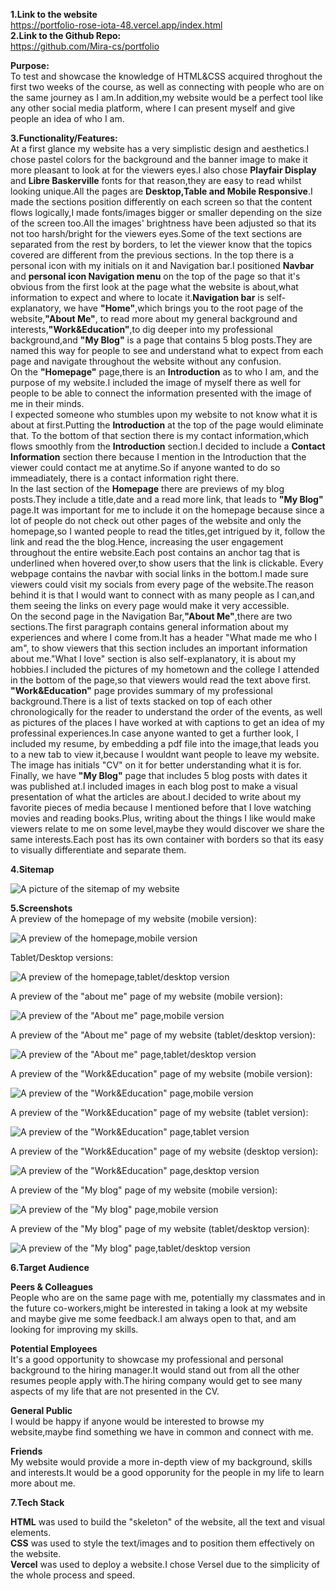 **1.Link to the website**  
https://portfolio-rose-iota-48.vercel.app/index.html   
**2.Link to the Github Repo:**   
https://github.com/Mira-cs/portfolio  

**Purpose:**  
To test and showcase the knowledge of HTML&CSS acquired throghout the first two weeks of the course, as well as connecting with people who are on the same journey as I am.In addition,my website would be a perfect tool like any other social media platform, where I can present myself and give people an idea of who I am.  
  
**3.Functionality/Features:**    
At a first glance my website has a very simplistic design and aesthetics.I chose pastel colors for the background and the banner image to make it more pleasant to look at for the viewers eyes.I also chose **Playfair Display** and **Libre Baskerville** fonts for that reason,they are easy to read whilst looking unique.All the pages are **Desktop,Table and Mobile Responsive**.I made the sections position differently on each screen so that the content flows logically,I made fonts/images bigger or smaller depending on the size of the screen too.All the images' brightness have been adjusted so that its not too harsh/bright for the viewers eyes.Some of the text sections are separated from the rest by borders, to let the viewer know that the topics covered are different from the previous sections.
In the top there is a personal icon with my initials on it and Navigation bar.I positioned **Navbar** and **personal icon Navigation menu** on the top of the page so that it's obvious from the first look at the page what the website is about,what information to expect and where to locate it.**Navigation bar** is self-explanatory, we have **"Home"**,which brings you to the root page of the website,**"About Me"**, to read more about my general background and interests,**"Work&Education"**,to dig deeper into my professional background,and **"My Blog"** is a page that contains 5 blog posts.They are named this way for people to see and understand what to expect from each page and navigate throughout the website without any confusion.  
On the **"Homepage"** page,there is an **Introduction** as to who I am, and the purpose of my website.I included the image of myself there as well for people to be able to connect the information presented with the image of me in their minds.  
I expected someone who stumbles upon my website to not know what it is about at first.Putting the **Introduction** at the top of the page would eliminate that.
To the bottom of that section there is my contact information,which flows smoothly from the **Introduction** section.I decided to include a **Contact Information** section there because I mention in the Introduction that the viewer could contact me at anytime.So if anyone wanted to do so immeadiately, there is a contact information right there.  
In the last section of the **Homepage** there are previews of my blog posts.They include a title,date and a read more link, that leads to **"My Blog"** page.It was important for me to include it on the homepage because since a lot of people do not check out other pages of the website and only the homepage,so I wanted people to read the titles,get intrigued by it, follow the link and read the the blog.Hence, increasing the user engagement throughout the entire website.Each post contains an anchor tag that is underlined when hovered over,to show users that the link is clickable.
Every webpage contains the navbar with social links in the bottom.I made sure viewers could visit my socials from every page of the website.The reason behind it is that I would want to connect with as many people as I can,and them seeing the links on every page would make it very accessible.  
On the second page in the Navigation Bar,**"About Me"**,there are two sections.The first paragraph contains general information about my experiences and where I come from.It has a header "What made me who I am", to show viewers that this section includes an important information about me."What I love" section is also self-explanatory, it is about my hobbies.I included the pictures of my hometown and the college I attended in the bottom of the page,so that viewers would read the text above first.  
**"Work&Education"** page provides summary of my professional background.There is a list of texts stacked on top of each other chronologically for the reader to understand the order of the events, as well as pictures of the places I have worked at with captions to get an idea of my professinal experiences.In case anyone wanted to get a further look, I included my resume, by embedding a pdf file into the image,that leads you to a new tab to view it,because I wouldnt want people to leave my website.
The image has initials "CV" on it for better understanding what it is for.
Finally, we have **"My Blog"** page that includes 5 blog posts with dates it was published at.I included images in each blog post to make a visual presentation of what the articles are about.I decided to write about my favorite pieces of media because I mentioned before that I love watching movies and reading books.Plus, writing about the things I like would make viewers relate to me on some level,maybe they would discover we share the same interests.Each post has its own container with borders so that its easy to visually differentiate and separate them. 

**4.Sitemap**  

![A picture of the sitemap of my website](./docs/sitemap.png)  

**5.Screenshots**   
 A preview of the homepage of my website (mobile version):  

 ![A preview of the homepage,mobile version](./docs/homepage_mobile.png)  
   
Tablet/Desktop versions:  

![A preview of the homepage,tablet/desktop version](./docs/homepage_desktop.png)  

A preview of the "about me" page of my website (mobile version):  
  
![A preview of the "About me" page,mobile version](./docs/aboutme_mobile.png)  
  
A preview of the "About me" page of my website (tablet/desktop version):  
  
![A preview of the "About me" page,tablet/desktop version](./docs/aboutme_desktop.png)  
  
A preview of the "Work&Education" page of my website (mobile version):  
  
![A preview of the "Work&Education" page,mobile version](./docs/work&education_mobile.png)  
  
A preview of the "Work&Education" page of my website (tablet version):  
  
![A preview of the "Work&Education" page,tablet version](./docs/work&education_tablet.png)  
  
A preview of the "Work&Education" page of my website (desktop version):  

![A preview of the "Work&Education" page,desktop version](./docs/work%26education_desktop.png) 

A preview of the "My blog" page of my website (mobile version):  
  
![A preview of the "My blog" page,mobile version](./docs/blog_mobile.png)  

A preview of the "My blog" page of my website (tablet/desktop version):  
  
![A preview of the "My blog" page,tablet/desktop version](./docs/blog_desktop.png)  
  
**6.Target Audience**  
  
**Peers & Colleagues**  
People who are on the same page with me, potentially my classmates and in the future co-workers,might be interested in taking a look at my website and maybe give me some feedback.I am always open to that, and am looking for improving my skills.
  
**Potential Employees**  
It's a good opportunity to showcase my professional and personal background to the hiring manager.It would stand out from all the other resumes people apply with.The hiring company would get to see many aspects of my life that are not presented in the CV.  
  
**General Public**  
I would be happy if anyone would be interested to browse my website,maybe find something we have in common and connect with me.  
  
**Friends**   
My website would provide a more in-depth view of my background, skills and interests.It would be a good opporunity for the people in my life to learn more about me.

**7.Tech Stack**  

**HTML** was used to build the "skeleton" of the website, all the text and visual elements.  
**CSS** was used to style the text/images and to position them effectively on the website.     
**Vercel** was used to deploy a website.I chose Versel due to the simplicity of the whole process and speed. 

 

  



